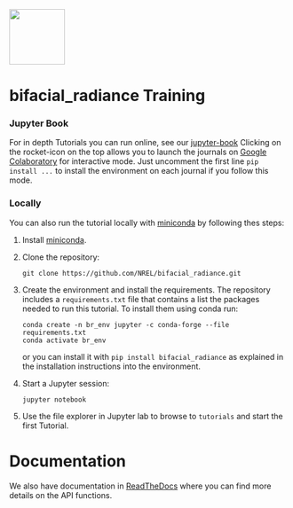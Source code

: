 <img src="bifacial_radiance.png" width="100">

# bifacial_radiance Training 

### Jupyter Book

For in depth Tutorials you can run online, see our [jupyter-book](https://nrel.github.io/bifacial_radiance/intro.html)
Clicking on the rocket-icon on the top allows you to launch the journals on [Google Colaboratory](https://colab.research.google.com/) for interactive mode.
Just uncomment the first line `pip install ...`  to install the environment on each journal if you follow this mode.

### Locally

You can also run the tutorial locally with
[miniconda](https://docs.conda.io/en/latest/miniconda.html) by following thes
steps:

1. Install [miniconda](https://docs.conda.io/en/latest/miniconda.html).

1. Clone the repository:

   ```
   git clone https://github.com/NREL/bifacial_radiance.git
   ```

1. Create the environment and install the requirements. The repository includes
   a `requirements.txt` file that contains a list the packages needed to run
   this tutorial. To install them using conda run:

   ```
   conda create -n br_env jupyter -c conda-forge --file requirements.txt
   conda activate br_env
   ```

   or you can install it with `pip install bifacial_radiance` as explained in the installation instructions into the environment.

1. Start a Jupyter session:

   ```
   jupyter notebook
   ```

1. Use the file explorer in Jupyter lab to browse to `tutorials`
   and start the first Tutorial.


Documentation
=============

We also have documentation in [ReadTheDocs](https://bifacial-radiance.readthedocs.io) where you can find more details on the API functions.
